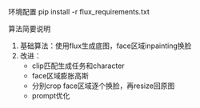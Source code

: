 环境配置
pip install -r flux_requirements.txt

算法简要说明
1. 基础算法：使用flux生成底图，face区域inpainting换脸
2. 改进：
   - clip匹配生成任务和character
   - face区域膨胀高斯
   - 分别crop face区域逐个换脸，再resize回原图
   - prompt优化


